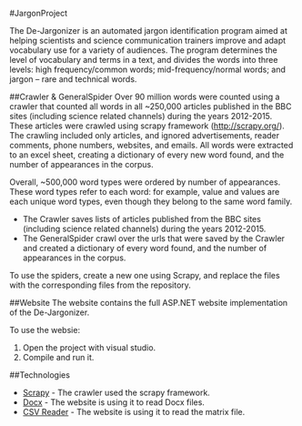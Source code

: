 #JargonProject

The De-Jargonizer is an automated jargon identification program aimed at helping scientists and science communication trainers improve and adapt vocabulary use for a variety of audiences. The program determines the level of vocabulary and terms in a text, and divides the words into three levels: high frequency/common words; mid-frequency/normal words; and jargon – rare and technical words.


##Crawler & GeneralSpider
Over 90 million words were counted using a crawler that counted all words in all ~250,000 articles published in the BBC sites (including science related channels) during the years 2012-2015. These articles were crawled using scrapy framework (http://scrapy.org/). The crawling included only articles, and ignored advertisements, reader comments, phone numbers, websites, and emails. All words were extracted to an excel sheet, creating a dictionary of every new word found, and the number of appearances in the corpus. 

Overall, ~500,000 word types were ordered by number of appearances. These word types refer to each word: for example, value and values are each unique word types, even though they belong to the same word family.

* The Crawler saves lists of articles published from the BBC sites (including science related channels) during the years 2012-2015.
* The GeneralSpider crawl over the urls that were saved by the Crawler and created a dictionary of every word found, and the number of appearances in the corpus.

To use the spiders, create a new one using Scrapy, and replace the files with the corresponding files from the repository.



##Website
The website contains the full ASP.NET website implementation of the De-Jargonizer.

To use the websie:

1. Open the project with visual studio.
2. Compile and run it.

##Technologies

* [Scrapy](https://scrapy.org/) - The crawler used the scrapy framework.
* [Docx](https://docx.codeplex.com/) - The website is using it to read Docx files.
* [CSV Reader](https://www.codeproject.com/Articles/9258/A-Fast-CSV-Reader) - The website is using it to read the matrix file.
